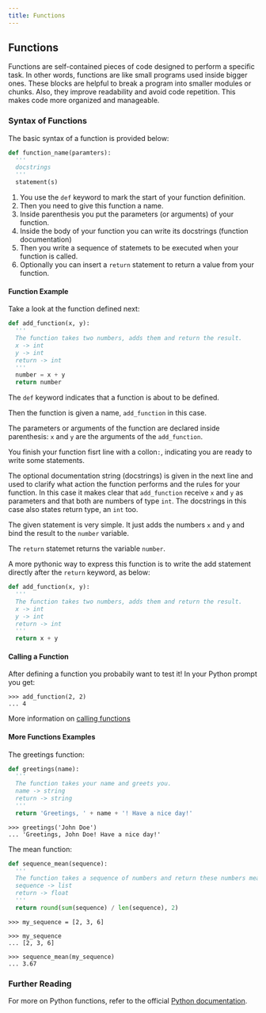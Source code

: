 ```yaml
---
title: Functions
---
```

## Functions

Functions are self-contained pieces of code designed to perform a specific task. In other words, functions are like small programs used inside bigger ones. These blocks are helpful to break a program into smaller modules or chunks. Also, they improve readability and avoid code repetition. This makes code more organized and manageable.

### Syntax of Functions
The basic syntax of a function is provided below:
```python
def function_name(paramters):
  '''
  docstrings
  '''
  statement(s)
```
1. You use the ```def``` keyword to mark the start of your function definition.
2. Then you need to give this function a name.
3. Inside parenthesis you put the parameters (or arguments) of your function.
4. Inside the body of your function you can write its docstrings (function documentation)
5. Then you write a sequence of statemets to be executed when your function is called.
6. Optionally you can insert a ```return``` statement to return a value from your function.

#### Function Example
Take a look at the function defined next:
```python
def add_function(x, y):
  '''
  The function takes two numbers, adds them and return the result.
  x -> int
  y -> int
  return -> int
  '''
  number = x + y
  return number
```

The ```def``` keyword indicates that a function is about to be defined.

Then the function is given a name, ```add_function``` in this case.

The parameters or arguments of the function are declared inside parenthesis: ```x``` and ```y``` are the arguments of the ```add_function```.

You finish your function fisrt line with a collon```:```, indicating you are ready to write some statements.

The optional documentation string (docstrings) is given in the next line and used to clarify what action the function performs and the rules for your function. In this case it makes clear that ```add_function``` receive ```x``` and ```y``` as parameters and that both are numbers of type ```int```. The docstrings in this case also states return type, an ```int``` too.

The given statement is very simple. It just adds the numbers ```x``` and ```y``` and bind the result to the ```number``` variable.

The ```return``` statemet returns the variable ```number```.

A more pythonic way to express this function is to write the add statement directly after the ```return``` keyword, as below:

```python
def add_function(x, y):
  '''
  The function takes two numbers, adds them and return the result.
  x -> int
  y -> int
  return -> int
  '''
  return x + y
```

#### Calling a Function
After defining a function you probabily want to test it! In your Python prompt you get:

```shell
>>> add_function(2, 2)
... 4
```
More information on [calling functions](https://guide.freecodecamp.org/python/calling-functions)

#### More Functions Examples
The greetings function:
```python
def greetings(name):
  '''
  The function takes your name and greets you.
  name -> string
  return -> string
  '''
  return 'Greetings, ' + name + '! Have a nice day!'
```

```shell
>>> greetings('John Doe')
... 'Greetings, John Doe! Have a nice day!'
```

The mean function:
```python
def sequence_mean(sequence):
  '''
  The function takes a sequence of numbers and return these numbers mean.
  sequence -> list
  return -> float
  '''
  return round(sum(sequence) / len(sequence), 2)
```

```shell
>>> my_sequence = [2, 3, 6]

>>> my_sequence
... [2, 3, 6]

>>> sequence_mean(my_sequence)
... 3.67
```

### Further Reading
For more on Python functions, refer to the official [Python documentation](https://docs.python.org/3/tutorial/controlflow.html).
